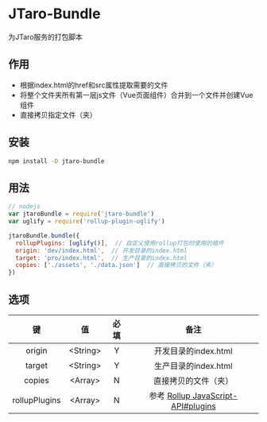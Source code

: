 # JTaro-Bundle

为JTaro服务的打包脚本

## 作用

- 根据index.html的href和src属性提取需要的文件
- 将整个文件夹所有第一层js文件（Vue页面组件）合并到一个文件并创建Vue组件
- 直接拷贝指定文件（夹）

## 安装

```bash
npm install -D jtaro-bundle
```

## 用法

```js
// nodejs
var jtaroBundle = require('jtaro-bundle')
var uglify = require('rollup-plugin-uglify')

jtaroBundle.bundle({
  rollupPlugins: [uglify()],  // 自定义使用rollup打包时使用的插件
  origin: 'dev/index.html',  // 开发目录的index.html
  target: 'pro/index.html',  // 生产目录的index.html
  copies: ['./assets', './data.json']  // 直接拷贝的文件（夹）
})
```

## 选项

| 键 | 值 | 必填 | 备注 |
|:--:|:--:|:--:|:--:|
| origin | \<String\> | Y | 开发目录的index.html |
| target | \<String\> | Y | 生产目录的index.html |
| copies | \<Array\> | N | 直接拷贝的文件（夹） |
| rollupPlugins | \<Array\> | N | 参考 [Rollup JavaScript-API#plugins](https://github.com/rollup/rollup/wiki/JavaScript-API#plugins) |
